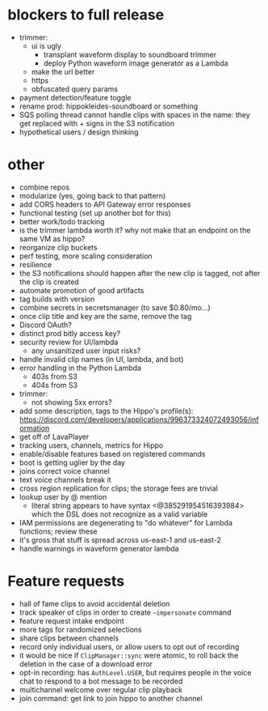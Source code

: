 # blockers to full release
  * trimmer:
    * ui is ugly
      * transplant waveform display to soundboard trimmer
      * deploy Python waveform image generator as a Lambda
    * make the url better
    * https
    * obfuscated query params
  * payment detection/feature toggle
  * rename prod: hippokleides-soundboard or something
  * SQS polling thread cannot handle clips with spaces in the name: they get replaced with + signs in the S3 notification
  * hypothetical users / design thinking

# other
  * combine repos
  * modularize (yes, going back to that pattern)
  * add CORS headers to API Gateway error responses
  * functional testing (set up another bot for this)
  * better work/todo tracking
  * is the trimmer lambda worth it? why not make that an endpoint on the same VM as hippo?
  * reorganize clip buckets
  * perf testing, more scaling consideration
  * resilience
  * the S3 notifications should happen after the new clip is tagged, not after the clip is created
  * automate promotion of good artifacts
  * tag builds with version
  * combine secrets in secretsmanager (to save $0.80/mo...)
  * once clip title and key are the same, remove the tag
  * Discord OAuth?
  * distinct prod bitly access key?
  * security review for UI/lambda
    * any unsanitized user input risks?
  * handle invalid clip names (in UI, lambda, and bot)
  * error handling in the Python Lambda
    * 403s from S3
    * 404s from S3
  * trimmer:
    * not showing 5xx errors?
  * add some description, tags to the Hippo's profile(s): https://discord.com/developers/applications/996373324072493056/information
  * get off of LavaPlayer
  * tracking users, channels, metrics for Hippo
  * enable/disable features based on registered commands
  * boot is getting uglier by the day
  * joins correct voice channel
  * text voice channels break it
  * cross region replication for clips; the storage fees are trivial
  * lookup user by @ mention
    * literal string appears to have syntax <@385291954516393984> which the DSL does not recognize as a valid variable
  * IAM permissions are degenerating to "do whatever" for Lambda functions; review these
  * it's gross that stuff is spread across us-east-1 and us-east-2
  * handle warnings in waveform generator lambda

# Feature requests
  * hall of fame clips to avoid accidental deletion
  * track speaker of clips in order to create `~impersonate` command
  * feature request intake endpoint
  * more tags for randomized selections
  * share clips between channels
  * record only individual users, or allow users to opt out of recording
  * it would be nice if `ClipManager::sync` were atomic, to roll back the deletion in the case of a download error
  * opt-in recording: has `AuthLevel.USER`, but requires people in the voice chat to respond to a bot message to be recorded
  * multichannel welcome over regular clip playback
  * join command: get link to join hippo to another channel
